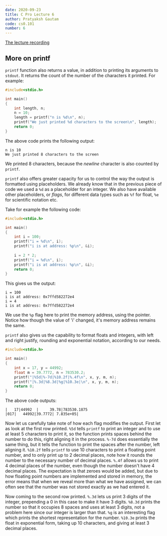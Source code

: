 ```yaml
---
date: 2020-09-23
title: C Pro Lecture 6
author: Pratyaksh Gautam
code: cs0.101
number: 6
---
```

[The lecture recording](https://youtu.be/a3AwIqBNKqk)
## More on printf

`printf` function also returns a value, in addition to printing its arguments to `stdout`. It returns the count of the number of the characters it printed. For example:

```c
#include<stdio.h>

int main()
{
    int length, n;
    n = 10;
    length = printf("n is %d\n", n);
    printf("We just printed %d characters to the screen\n", length);
    return 0;
}
```
The above code prints the following output:
```
n is 10
We just printed 8 characters to the screen
```
We printed 8 characters, because the *newline* character is also counted by `printf`.

`printf` also offers greater capacity for us to control the way the output is formatted using placeholders. We already know that in the previous piece of code we used a `%d` as a placeholder for an integer. 
We also have available other placeholders, or *flags*, for different data types such as `%f` for float, `%e` for scientific notation etc.

Take for example the following code:
```c
#include<stdio.h>

int main()
{
    int i = 100;
    printf("i = %d\n", i);
    printf("i is at address: %p\n", &i);
    
    i = 2 * 2;
    printf("i = %d\n", i);
    printf("i is at address: %p\n", &i);
    return 0;
}
```

This gives us the output:
```
i = 100
i is at address: 0x7ffd582272e4
i = 4
i is at address: 0x7ffd582272e4
```
We use the `%p` flag here to print the memory address, using the pointer. Notice how though the value of 'i' changed, it's memory address remains the same.

`printf` also gives us the capability to format floats and integers, with left and right justify, rounding and exponential notation, according to our needs.
```c
#include<stdio.h>

int main()
{
    int x = 17, y = 44992;
    float m = 39.7772, n = 783530.2;
    printf("|%5d|%-7d|%10.2f|%.4f\n", x, y, m, n);
    printf("|%.3d|%8.3d|%g|%10.3e|\n", x, y, m, n);
    return 0;
}
```

The above code outputs:
```
|   17|44992  |     39.78|783530.1875
|017|   44992|39.7772| 7.835e+05|
```
Now let us carefully take note of how each flag modifies the output. First let as look at the first row printed.
`%5d` tells `printf` to print an integer and to use at least 5 characters to print it, so the function prints spaces behind the number to do this, right aligning it in the process.
`%-7d` does essentially the same thing, but it tells the function to print the spaces after the number, left aligning it.
`%10.2f` tells `printf` to use 10 characters to print a floating point number, and to only print up to 2 decimal places, note how it rounds the number to the necessary number of decimal places. 
`%.4f` allows us to print 4 decimal places of the number, even though the number doesn't have 4 decimal places. The expectation is that zeroes would be added, but due to how floating point numbers are implemented and stored in memory, the error means that when we reveal more than what we have assigned, we can often see that the number was not stored exactly as we had entered it.

Now coming to the second row printed.
`%.3d` lets us print 3 digits of the integer, prepending a 0 in this case to make it have 3 digits.
`%8.3d` prints the number so that it occupies 8 spaces and uses at least 3 digits, not a problem here since our integer is larger than that.
`%g` is an interesting flag which prints the shortest representation for the number.
`%10.3e` prints the float in exponential form, taking up 10 characters, and giving at least 3 decimal places.
